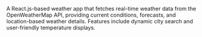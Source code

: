 A React.js-based weather app that fetches real-time weather data from the OpenWeatherMap API, providing current conditions, forecasts, and location-based weather details. Features include dynamic city search and user-friendly temperature displays.
